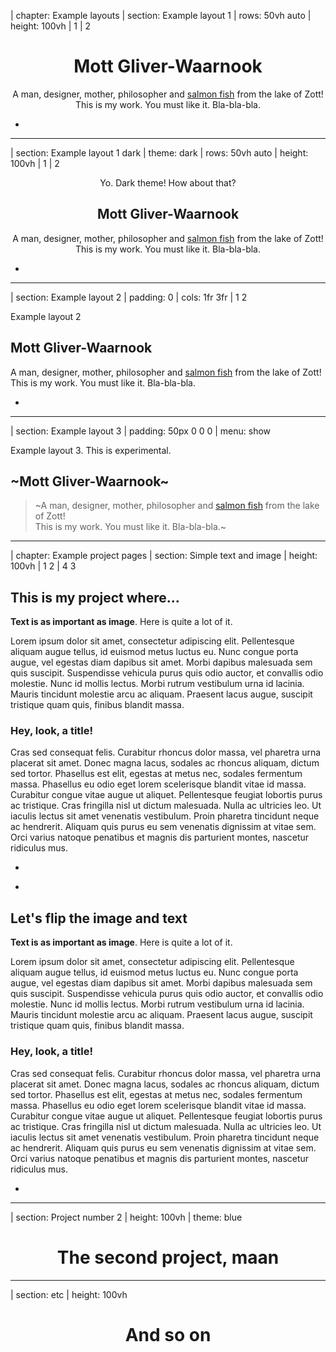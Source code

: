 | chapter: Example layouts
| section: Example layout 1
| rows: 50vh auto
| height: 100vh
| 1
| 2

<center>

  # Mott Gliver-Waarnook
  
  A man, designer, mother, philosopher and <a href="https://external-preview.redd.it/dm-HMsx1ar3x-VnaGZ3nn_GH_evDqQhCZOiBj-gIpZ4.jpg?auto=webp&s=9b6a2708cc58f8bab50c85da8ea6f08ad7488bde" target="_blank">salmon fish</a> from the lake of Zott!<br>This is my work. You must like it. Bla-bla-bla.

</center>

-

<f-portfolio-wall style="--height:100vh; --smallheight:1000px; --cols:3; --smallcols:2; ">
    <f-portfolio-tile 
      title="This is important!" 
      image="https://www.dropbox.com/s/qijb0j75lu48q85/00_background-turntable.jpg?raw=1" 
      important 
      target="This is important" 
      style="--spancols:2; --spanrows:2; --tint:0.5;"
    />
    <f-portfolio-tile 
      title="The second one" 
      target="Project number 2"
      style="--tint:0.5;" 
    />
    <f-portfolio-tile 
      title="Number 3" 
      image="https://picsum.photos/id/1/400" 
      target="etc" 
      style="--spanrows:2; --tint:0.5"
    />
    <f-portfolio-tile 
      title="This one has quiiiiite a long title" 
      image="https://www.dropbox.com/s/hd1xb1skxlvakbp/05_designstem-concept_1.jpg?raw=1" 
      target="etc" 
      style="--tint:0.75"
    />
    <f-portfolio-tile 
      title="Number 5" 
      image="https://picsum.photos/id/1/400" 
      target="etc" 
    />
    <f-portfolio-tile 
      title="Number 6" 
      target="etc" 
      style="--spancols:1;"
      important 
    />
</f-portfolio-wall>

<csshack />

---





| section: Example layout 1 dark
| theme: dark
| rows: 50vh auto
| height: 100vh
| 1
| 2

<center>

  <caption>Yo. Dark theme! How about that?</caption>

  ## Mott Gliver-Waarnook
  
  A man, designer, mother, philosopher and <a href="https://external-preview.redd.it/dm-HMsx1ar3x-VnaGZ3nn_GH_evDqQhCZOiBj-gIpZ4.jpg?auto=webp&s=9b6a2708cc58f8bab50c85da8ea6f08ad7488bde" target="_blank">salmon fish</a> from the lake of Zott!<br>This is my work. You must like it. Bla-bla-bla.

</center>

-

<f-portfolio-wall style="--height:100vh; --smallheight:1000px; --cols:3; --smallcols:2; ">
    <f-portfolio-tile 
      title="This is important!" 
      image="https://www.dropbox.com/s/qijb0j75lu48q85/00_background-turntable.jpg?raw=1" 
      important 
      target="This is important" 
      style="--spancols:2; --spanrows:2; --tint:0.5;"
    />
    <f-portfolio-tile 
      title="The second one" 
      target="Project number 2"
      style="--tint:0.5;" 
    />
    <f-portfolio-tile 
      title="Number 3" 
      image="https://picsum.photos/id/1/400" 
      target="etc" 
      style="--spanrows:2; --tint:0.5"
    />
    <f-portfolio-tile 
      title="This one has quiiiiite a long title" 
      image="https://www.dropbox.com/s/hd1xb1skxlvakbp/05_designstem-concept_1.jpg?raw=1" 
      target="etc" 
      style="--tint:0.75"
    />
    <f-portfolio-tile 
      title="Number 5" 
      image="https://picsum.photos/id/1/400" 
      target="etc" 
    />
    <f-portfolio-tile 
      title="Number 6" 
      target="etc" 
      style="--spancols:1;"
      important 
    />
</f-portfolio-wall>

---



| section: Example layout 2
| padding: 0
| cols: 1fr 3fr
| 1 2

<section>

  <caption>Example layout 2</caption>

  ## Mott Gliver-Waarnook
  
  A man, designer, mother, philosopher and <a href="https://external-preview.redd.it/dm-HMsx1ar3x-VnaGZ3nn_GH_evDqQhCZOiBj-gIpZ4.jpg?auto=webp&s=9b6a2708cc58f8bab50c85da8ea6f08ad7488bde" target="_blank">salmon fish</a> from the lake of Zott!<br>This is my work. You must like it. Bla-bla-bla.

</section>

-

<f-portfolio-wall style="--height:100vh; --smallheight:1000px; --cols:3; --smallcols:2; --tinycols:1; ">
    <f-portfolio-tile 
      title="This is important!" 
      image="https://www.dropbox.com/s/qijb0j75lu48q85/00_background-turntable.jpg?raw=1" 
      important 
      target="This is important" 
      style="--spancols:2; --spanrows:2; --tint:0.5;"
    />
    <f-portfolio-tile 
      title="The second one" 
      target="Project number 2"
      style="--tint:0.5;" 
    />
    <f-portfolio-tile 
      title="Number 3" 
      image="https://picsum.photos/id/1/400" 
      target="etc" 
      style="--spanrows:2; --tint:0.5"
    />
    <f-portfolio-tile 
      title="This one has quiiiiite a long title" 
      image="https://www.dropbox.com/s/hd1xb1skxlvakbp/05_designstem-concept_1.jpg?raw=1" 
      target="etc" 
      style="--tint:0.75"
    />
    <f-portfolio-tile 
      title="Number 5" 
      image="https://picsum.photos/id/1/400" 
      target="etc" 
    />
    <f-portfolio-tile 
      title="Number 6" 
      target="etc" 
      style="--spancols:1;"
      important 
    />
</f-portfolio-wall>

---






| section: Example layout 3
| padding: 50px 0 0 0
| menu: show

<f-portfolio-wall style="--height:100vh; --smallheight:1000px; --cols:3; --smallcols:2; --tinycols:1; ">
  <f-portfolio-tile 
    title="This is important!" 
    image="https://www.dropbox.com/s/qijb0j75lu48q85/00_background-turntable.jpg?raw=1" 
    important 
    target="This is important" 
    style="--spancols:2; --tint:0.5;"
  />
  <f-portfolio-tile 
    title="The second one" 
    target="Project number 2"
    style="--tint:0.5;" 
  />
  <f-portfolio-tile 
    title="Number 3" 
    image="https://picsum.photos/id/1/400" 
    target="etc" 
    style="--tint:0.5"
  />
  <section style="grid-area: span 1 / span 2;">

  <caption>Example layout 3. This is experimental.</caption>

  ## ~Mott Gliver-Waarnook~
      
  > ~A man, designer, mother, philosopher and <a href="https://external-preview.redd.it/dm-HMsx1ar3x-VnaGZ3nn_GH_evDqQhCZOiBj-gIpZ4.jpg?auto=webp&s=9b6a2708cc58f8bab50c85da8ea6f08ad7488bde" target="_blank">salmon fish</a> from the lake of Zott!<br>This is my work. You must like it. Bla-bla-bla.~

  </section>
  <f-portfolio-tile 
    title="This one has quiiiiite a long title" 
    image="https://www.dropbox.com/s/hd1xb1skxlvakbp/05_designstem-concept_1.jpg?raw=1" 
    target="etc" 
    style="--tint:0.75"
  />
  <f-portfolio-tile 
    title="Number 5" 
    image="https://picsum.photos/id/1/400" 
    target="etc" 
  />
  <f-portfolio-tile 
    title="Number 6" 
    target="etc" 
    style="--spancols:1;"
    important 
  />
</f-portfolio-wall>

---






| chapter: Example project pages
| section: Simple text and image
| height: 100vh
| 1 2
| 4 3

## This is my project where...

**Text is as important as image**. Here is quite a lot of it. 

Lorem ipsum dolor sit amet, consectetur adipiscing elit. Pellentesque aliquam augue tellus, id euismod metus luctus eu. Nunc congue porta augue, vel egestas diam dapibus sit amet. Morbi dapibus malesuada sem quis suscipit. Suspendisse vehicula purus quis odio auctor, et convallis odio molestie. Nunc id mollis lectus. Morbi rutrum vestibulum urna id lacinia. Mauris tincidunt molestie arcu ac aliquam. Praesent lacus augue, suscipit tristique quam quis, finibus blandit massa.

### Hey, look, a title!

Cras sed consequat felis. Curabitur rhoncus dolor massa, vel pharetra urna placerat sit amet. Donec magna lacus, sodales ac rhoncus aliquam, dictum sed tortor. Phasellus est elit, egestas at metus nec, sodales fermentum massa. Phasellus eu odio eget lorem scelerisque blandit vitae id massa. Curabitur congue vitae augue ut aliquet. Pellentesque feugiat lobortis purus ac tristique. Cras fringilla nisl ut dictum malesuada. Nulla ac ultricies leo. Ut iaculis lectus sit amet venenatis vestibulum. Proin pharetra tincidunt neque ac hendrerit. Aliquam quis purus eu sem venenatis dignissim at vitae sem. Orci varius natoque penatibus et magnis dis parturient montes, nascetur ridiculus mus.

-

<f-image src="https://www.dropbox.com/s/qijb0j75lu48q85/00_background-turntable.jpg?raw=1" />

-

## Let's flip the image and text

**Text is as important as image**. Here is quite a lot of it. 

Lorem ipsum dolor sit amet, consectetur adipiscing elit. Pellentesque aliquam augue tellus, id euismod metus luctus eu. Nunc congue porta augue, vel egestas diam dapibus sit amet. Morbi dapibus malesuada sem quis suscipit. Suspendisse vehicula purus quis odio auctor, et convallis odio molestie. Nunc id mollis lectus. Morbi rutrum vestibulum urna id lacinia. Mauris tincidunt molestie arcu ac aliquam. Praesent lacus augue, suscipit tristique quam quis, finibus blandit massa.

### Hey, look, a title!

Cras sed consequat felis. Curabitur rhoncus dolor massa, vel pharetra urna placerat sit amet. Donec magna lacus, sodales ac rhoncus aliquam, dictum sed tortor. Phasellus est elit, egestas at metus nec, sodales fermentum massa. Phasellus eu odio eget lorem scelerisque blandit vitae id massa. Curabitur congue vitae augue ut aliquet. Pellentesque feugiat lobortis purus ac tristique. Cras fringilla nisl ut dictum malesuada. Nulla ac ultricies leo. Ut iaculis lectus sit amet venenatis vestibulum. Proin pharetra tincidunt neque ac hendrerit. Aliquam quis purus eu sem venenatis dignissim at vitae sem. Orci varius natoque penatibus et magnis dis parturient montes, nascetur ridiculus mus.

-

<f-image src="https://picsum.photos/id/1/800" />


<!-- <div style="padding:3vmin;">
      <h5>Playground</h5>
      <f-scene responsive>
        <f-hex-pattern rows="6" cols="6" step="0.5">
          <f-hexagon :rotation="get('boo', 0)" :scale="get('woo', 1)" />
        </f-hex-pattern>
      </f-scene>
      <br />
      <f-slider set="boo" to="180" />
      <br />
      <f-slider set="woo" from="0.2" to="2" value="1" />
    </div> -->

---




| section: Project number 2
| height: 100vh
| theme: blue

<center>

# The second project, maan

</center>

---





| section: etc
| height: 100vh

<center>

  # And so on

</center>